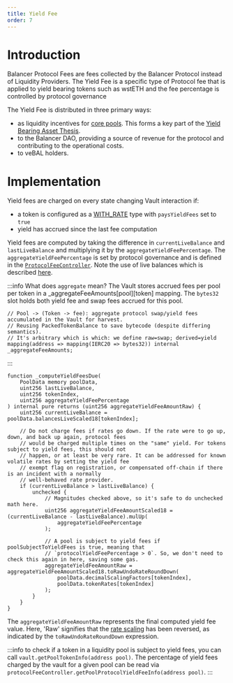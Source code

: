 ```yaml
---
title: Yield Fee
order: 7
---
```

# Introduction

Balancer Protocol Fees are fees collected by the Balancer Protocol instead of Liquidity Providers. The Yield Fee is a specific type of Protocol fee that is applied to yield bearing tokens such as wstETH and the fee percentage is controlled by protocol governance

The Yield Fee is distributed in three primary ways:
- as liquidity incentives for [core pools](https://forum.balancer.fi/t/bip-19-incentivize-core-pools-l2-usage/3329). This forms a key part of the [Yield Bearing Asset Thesis](https://medium.com/balancer-protocol/balancer-the-yield-bearing-asset-thesis-f44489ba2deb).
- to the Balancer DAO, providing a source of revenue for the protocol and contributing to the operational costs.
- to veBAL holders.

# Implementation

Yield fees are charged on every state changing Vault interaction if:
- a token is configured as a [WITH_RATE](token-types.md#tokens-with-external-rates-with_rate) type with `paysYieldFees` set to `true`
- yield has accrued since the last fee computation

Yield fees are computed by taking the difference in `currentLiveBalance` and `lastLiveBalance` and multiplying it by the `aggregateYieldFeePercentage`. The `aggregateYieldFeePercentage` is set by protocol governance and is defined in the [`ProtocolFeeController`](https://github.com/balancer/balancer-v3-monorepo/blob/10079235a0fec9cf52c53cf6f231b615fa297ab2/pkg/vault/contracts/ProtocolFeeController.sol#L61). Note the use of live balances which is described [here](./token-scaling.md#live-balances).

:::info What does `aggregate` mean?
The Vault stores accrued fees per pool per token in a _aggregateFeeAmounts[pool][token] mapping. The `bytes32` slot holds both yield fee and swap fees accrued for this pool.
```solidity
// Pool -> (Token -> fee): aggregate protocol swap/yield fees accumulated in the Vault for harvest.
// Reusing PackedTokenBalance to save bytecode (despite differing semantics).
// It's arbitrary which is which: we define raw=swap; derived=yield
mapping(address => mapping(IERC20 => bytes32)) internal _aggregateFeeAmounts;
```
:::

```solidity
function _computeYieldFeesDue(
    PoolData memory poolData,
    uint256 lastLiveBalance,
    uint256 tokenIndex,
    uint256 aggregateYieldFeePercentage
) internal pure returns (uint256 aggregateYieldFeeAmountRaw) {
    uint256 currentLiveBalance = poolData.balancesLiveScaled18[tokenIndex];

    // Do not charge fees if rates go down. If the rate were to go up, down, and back up again, protocol fees
    // would be charged multiple times on the "same" yield. For tokens subject to yield fees, this should not
    // happen, or at least be very rare. It can be addressed for known volatile rates by setting the yield fee
    // exempt flag on registration, or compensated off-chain if there is an incident with a normally
    // well-behaved rate provider.
    if (currentLiveBalance > lastLiveBalance) {
        unchecked {
            // Magnitudes checked above, so it's safe to do unchecked math here.
            uint256 aggregateYieldFeeAmountScaled18 = (currentLiveBalance - lastLiveBalance).mulUp(
                aggregateYieldFeePercentage
            );

            // A pool is subject to yield fees if poolSubjectToYieldFees is true, meaning that
            // `protocolYieldFeePercentage > 0`. So, we don't need to check this again in here, saving some gas.
            aggregateYieldFeeAmountRaw = aggregateYieldFeeAmountScaled18.toRawUndoRateRoundDown(
                poolData.decimalScalingFactors[tokenIndex],
                poolData.tokenRates[tokenIndex]
            );
        }
    }
}
```
The `aggregateYieldFeeAmountRaw` represents the final computed yield fee value. Here, 'Raw' signifies that the [rate scaling](./token-scaling.md#rate-scaling) has been reversed, as indicated by the `toRawUndoRateRoundDown` expression.

:::info
to check if a token in a liquidity pool is subject to yield fees, you can call `vault.getPoolTokenInfo(address pool)`. The percentage of yield fees charged by the vault for a given pool can be read via `protocolFeeController.getPoolProtocolYieldFeeInfo(address pool)`. 
:::

